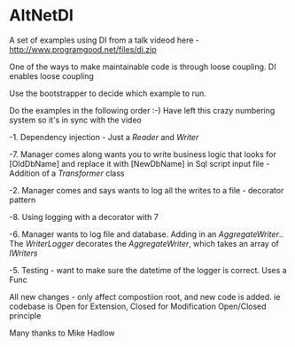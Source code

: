 AltNetDI
===========

A set of examples using DI from a talk videod here - http://www.programgood.net/files/di.zip

One of the ways to make maintainable code is through loose coupling.
DI enables loose coupling


Use the bootstrapper to decide which example to run. 

Do the examples in the following order :-)  Have left this crazy numbering system so it's in sync with the video

-1. Dependency injection - Just a *Reader* and *Writer*

-7. Manager comes along wants you to write business logic that looks for [OldDbName] and
replace it with [NewDbName] in Sql script input file - Addition of a *Transformer* class

-2. Manager comes and says wants to log all the writes to a file - decorator pattern

-8. Using logging with a decorator with 7


-6. Manager wants to log file and database.  Adding in an *AggregateWriter*.. The *WriterLogger* decorates the *AggregateWriter*, which takes an array of *IWriters*

-5. Testing - want to make sure the datetime of the logger is correct.  Uses a Func<T>



All new changes - only affect compostiion root, and new code is added.
ie codebase is Open for Extension, Closed for Modification
  Open/Closed principle
  

Many thanks to Mike Hadlow
